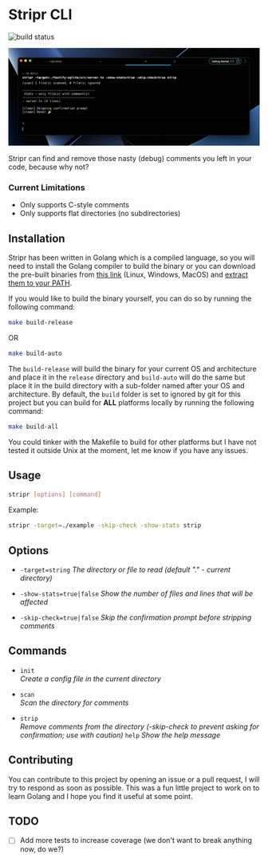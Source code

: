 # Stripr CLI
![build status](https://github.com/aosasona/stripr/actions/workflows/main.yml/badge.svg)

![stripr](./assets/stripr.png)

Stripr can find and remove those nasty (debug) comments you left in your code, because why not?

### Current Limitations
- Only supports C-style comments
- Only supports flat directories (no subdirectories)

## Installation

Stripr has been written in Golang which is a compiled language, so you will need to install the Golang compiler to build the binary or you can download the pre-built binaries from [this link](https://github.com/aosasona/stripr/assets/stripr-multiplatform.zip) (Linux, Windows, MacOS) and [extract them to your PATH](https://zwbetz.com/how-to-add-a-binary-to-your-path-on-macos-linux-windows/).

If you would like to build the binary yourself, you can do so by running the following command:

```bash
make build-release
```

OR

```bash
make build-auto
```

The `build-release` will build the binary for your current OS and architecture and place it in the `release` directory and `build-auto` will do the same but place it in the build directory with a sub-folder named after your OS and architecture. By default, the `build` folder is set to ignored by git for this project but you can build for **ALL** platforms locally by running the following command:

```bash
make build-all
```

You could tinker with the Makefile to build for other platforms but I have not tested it outside Unix at the moment, let me know if you have any issues.



## Usage

```bash
stripr [options] [command]
```

Example:

```bash
stripr -target=./example -skip-check -show-stats strip
```

## Options

- `-target=string`
*The directory or file to read (default "." - current directory)*


- `-show-stats=true|false`
*Show the number of files and lines that will be affected*


- `-skip-check=true|false`
*Skip the confirmation prompt before stripping comments*

## Commands

- `init`		
*Create a config file in the current directory*


- `scan`		
*Scan the directory for comments*


- `strip`		
*Remove comments from the directory (-skip-check to prevent asking for confirmation; use with caution)*
`help`
*Show the help message*

## Contributing
You can contribute to this project by opening an issue or a pull request, I will try to respond as soon as possible. This was a fun little project to work on to learn Golang and I hope you find it useful at some point.

## TODO
- [ ] Add more tests to increase coverage (we don't want to break anything now, do we?) 